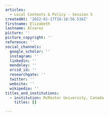 ```yaml
---
articles:
  - Local Contexts & Policy - Session 5
createdAt: '2022-01-17T18:18:56.536Z'
firstname: Elizabeth
lastname: Alvarez
picture: ''
picture_copyright: ''
reference: ''
social_channels:
  google_scholar: ''
  instagram: ''
  linkedin: ''
  mendeley: ''
  orcid_id: ''
  researchgate: ''
  twitter: ''
  website: ''
  wikipedia: ''
titles_and_institutions:
  - institution: McMaster University, Canada
    titles: []

---
```

